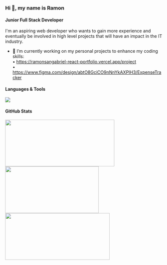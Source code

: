 ### Hi 👋, my name is Ramon
#### Junior Full Stack Developer
I'm an aspiring web developer who wants to gain more experience and eventually be involved in high level projects that will have an impact in the IT industry.

- 🔭 I’m currently working on my personal projects to enhance my coding skills:<br>
     • https://ramonsangabriel-react-portfolio.vercel.app/project<br>
     • https://www.figma.com/design/abtO8GciCO9nNnYkAXPlH3/ExpenseTracker<br>

#### Languages & Tools
<p align="left">
  <a href="https://skillicons.dev" text-decoration="none">
    <img src="https://skillicons.dev/icons?i=html,css,sass,javascript,react,nodejs,mongo,docker,figma,postman,vscode,git,github,notion,npm,codepen,redux&perline=12&theme=dark" />
  </a>
</p>

#### GitHub Stats
<a href="https://streak-stats.demolab.com/?user=RamonSanGabriel&show_icons=true&theme=radical&target=_blank" text_decoration="none" target="_blank">
  <img height=150 align="center" width=350 src="https://streak-stats.demolab.com/?user=RamonSanGabriel&show_icons=true&theme=radical"/>
</a>
<a href="https://github.com/RamonSanGabriel/convoychat&text_decoration=none">
  <img height=150 align="center" width=300  src="https://github-readme-stats.vercel.app/api/top-langs?username=RamonSanGabriel&layout=compact&langs_count=8" />
</a>
<a href="https://github-readme-stats.vercel.app/api?username=RamonSanGabriel&show_icons=true&theme=radical&text_decoration=none">
  <img height=150 align="center" width=335 src="https://github-readme-stats.vercel.app/api?username=RamonSanGabriel&show_icons=true&theme=radical"/>
</a>



